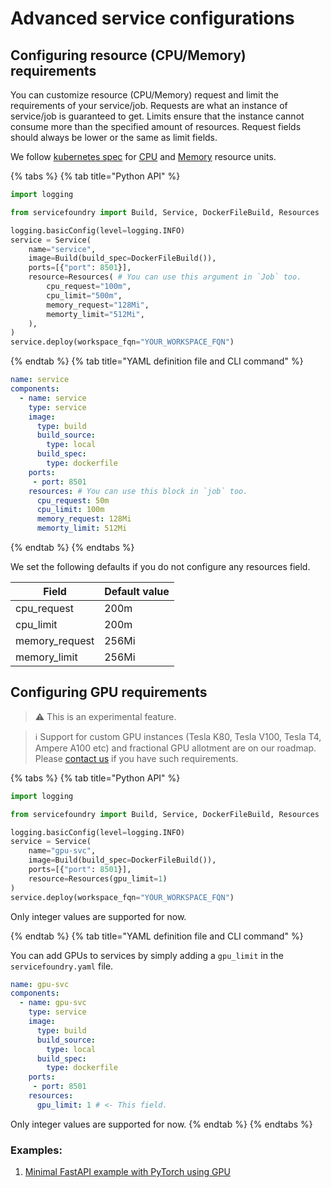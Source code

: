 # Advanced service configurations

## Configuring resource (CPU/Memory) requirements

You can customize resource (CPU/Memory) request and limit the requirements of your service/job. Requests are what an instance of service/job is guaranteed to get. Limits ensure that the instance cannot consume more than the specified amount of resources. Request fields should always be lower or the same as limit fields.

We follow [kubernetes spec](https://kubernetes.io/docs/concepts/configuration/manage-resources-containers/#resource-units-in-kubernetes) for [CPU](https://kubernetes.io/docs/concepts/configuration/manage-resources-containers/#meaning-of-cpu) and [Memory](https://kubernetes.io/docs/concepts/configuration/manage-resources-containers/#meaning-of-memory) resource units.

{% tabs %}
{% tab title="Python API" %}

```python
import logging

from servicefoundry import Build, Service, DockerFileBuild, Resources

logging.basicConfig(level=logging.INFO)
service = Service(
    name="service",
    image=Build(build_spec=DockerFileBuild()),
    ports=[{"port": 8501}],
    resource=Resources( # You can use this argument in `Job` too.
        cpu_request="100m",
        cpu_limit="500m",
        memory_request="128Mi",
        memorty_limit="512Mi",
    ),
)
service.deploy(workspace_fqn="YOUR_WORKSPACE_FQN")
```

{% endtab %}
{% tab title="YAML definition file and CLI command" %} 

```yaml
name: service
components:
  - name: service
    type: service
    image:
      type: build
      build_source:
        type: local
      build_spec:
        type: dockerfile
    ports:
     - port: 8501
    resources: # You can use this block in `job` too.
      cpu_request: 50m
      cpu_limit: 100m
      memory_request: 128Mi
      memorty_limit: 512Mi
```
{% endtab %}
{% endtabs %}

We set the following defaults if you do not configure any resources field.

| Field          | Default value |
|----------------|---------------|
| cpu_request    | 200m          |
| cpu_limit      | 200m          |
| memory_request | 256Mi         |
| memory_limit   | 256Mi         |


## Configuring GPU requirements

> :warning: This is an experimental feature.

> :information_source: Support for custom GPU instances (Tesla K80, Tesla V100, Tesla T4, Ampere A100 etc) and fractional GPU allotment are on our roadmap. Please [contact us](https://docs.truefoundry.com/documentation/getting-help) if you have such requirements.

{% tabs %}
{% tab title="Python API" %}

```python
import logging

from servicefoundry import Build, Service, DockerFileBuild, Resources

logging.basicConfig(level=logging.INFO)
service = Service(
    name="gpu-svc",
    image=Build(build_spec=DockerFileBuild()),
    ports=[{"port": 8501}],
    resource=Resources(gpu_limit=1)
)
service.deploy(workspace_fqn="YOUR_WORKSPACE_FQN")
```
Only integer values are supported for now.

{% endtab %}
{% tab title="YAML definition file and CLI command" %} 

You can add GPUs to services by simply adding a `gpu_limit` in the `servicefoundry.yaml` file. 
```yaml
name: gpu-svc
components:
  - name: gpu-svc
    type: service
    image:
      type: build
      build_source:
        type: local
      build_spec:
        type: dockerfile
    ports:
     - port: 8501
    resources:
      gpu_limit: 1 # <- This field.
```
Only integer values are supported for now.
{% endtab %}
{% endtabs %}


### Examples:

1. [Minimal FastAPI example with PyTorch using GPU](https://github.com/truefoundry/truefoundry-examples/tree/main/adding-gpu-to-service/service)
